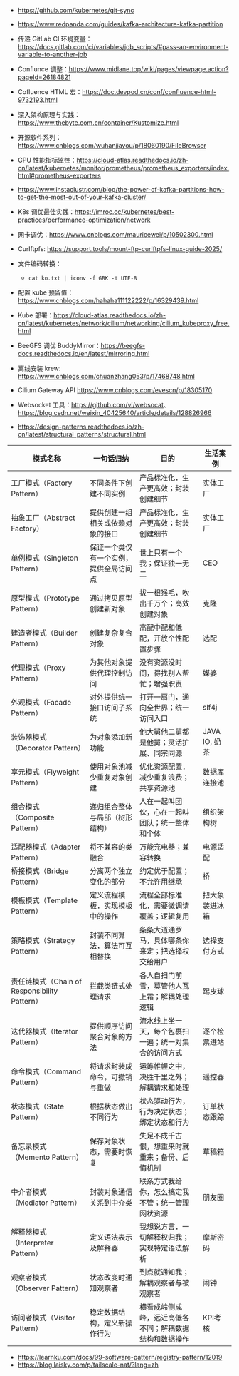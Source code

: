 - <https://github.com/kubernetes/git-sync>

- <https://www.redpanda.com/guides/kafka-architecture-kafka-partition>

- 传递 GitLab CI 环境变量：<https://docs.gitlab.com/ci/variables/job_scripts/#pass-an-environment-variable-to-another-job>

- Conflunce 调整：<https://www.midlane.top/wiki/pages/viewpage.action?pageId=26184821>

- Cofluence HTML 宏：<https://doc.devpod.cn/conf/confluence-html-9732193.html>

- 深入架构原理与实践：<https://www.thebyte.com.cn/container/Kustomize.html>

- 开源软件系列：<https://www.cnblogs.com/wuhanjiayou/p/18060190/FileBrowser>

- CPU 性能指标监控：<https://cloud-atlas.readthedocs.io/zh-cn/latest/kubernetes/monitor/prometheus/prometheus_exporters/index.html#prometheus-exporters>

- <https://www.instaclustr.com/blog/the-power-of-kafka-partitions-how-to-get-the-most-out-of-your-kafka-cluster/>

- K8s 调优最佳实践：<https://imroc.cc/kubernetes/best-practices/performance-optimization/network>

- 网卡调优：<https://www.cnblogs.com/mauricewei/p/10502300.html>

- Curlftpfs: <https://support.tools/mount-ftp-curlftpfs-linux-guide-2025/>

- 文件编码转换：

  - ```
    cat ko.txt | iconv -f GBK -t UTF-8
    ```

- 配置 kube 预留值：<https://www.cnblogs.com/hahaha111122222/p/16329439.html>

- Kube 部署：<https://cloud-atlas.readthedocs.io/zh-cn/latest/kubernetes/network/cilium/networking/cilium_kubeproxy_free.html>

- BeeGFS 调优 BuddyMirror：<https://beegfs-docs.readthedocs.io/en/latest/mirroring.html>

- 离线安装 krew: <https://www.cnblogs.com/chuanzhang053/p/17468748.html>

- Cilium Gateway API <https://www.cnblogs.com/evescn/p/18305170>

- Websocket 工具：<https://github.com/vi/websocat>、<https://blog.csdn.net/weixin_40425640/article/details/128826966>

- <https://design-patterns.readthedocs.io/zh-cn/latest/structural_patterns/structural.html>

| 模式名称                | 一句话归纳                          | 目的                              | 生活案例                      |
|-------------------------|-----------------------------------|-----------------------------------|-------------------------------|
| 工厂模式（Factory Pattern） | 不同条件下创建不同实例               | 产品标准化，生产更高效；封装创建细节 | 实体工厂                      |
| 抽象工厂（Abstract Factory） | 提供创建一组相关或依赖对象的接口     | 产品标准化，生产更高效；封装创建细节 | 实体工厂                      |
| 单例模式（Singleton Pattern） | 保证一个类仅有一个实例，提供全局访问点 | 世上只有一个我；保证独一无二       | CEO                           |
| 原型模式（Prototype Pattern） | 通过拷贝原型创建新对象               | 拔一根猴毛，吹出千万个；高效创建对象 | 克隆                          |
| 建造者模式（Builder Pattern） | 创建复杂复合对象                     | 高配中配和低配，开放个性配置步骤   | 选配                          |
| 代理模式（Proxy Pattern）   | 为其他对象提供代理控制访问           | 没有资源没时间，得找别人帮忙；增强职责 | 媒婆                          |
| 外观模式（Facade Pattern）  | 对外提供统一接口访问子系统           | 打开一扇门，通向全世界；统一访问入口 | slf4j                         |
| 装饰器模式（Decorator Pattern） | 为对象添加新功能                    | 他大舅他二舅都是他舅；灵活扩展、同宗同源 | JAVA IO, 奶茶               |
| 享元模式（Flyweight Pattern） | 使用对象池减少重复对象创建           | 优化资源配置，减少重复浪费；共享资源池 | 数据库连接池                  |
| 组合模式（Composite Pattern） | 递归组合整体与局部（树形结构）       | 人在一起叫团伙，心在一起叫团队；统一整体和个体 | 组织架构树                    |
| 适配器模式（Adapter Pattern） | 将不兼容的类融合                   | 万能充电器；兼容转换               | 电源适配                      |
| 桥接模式（Bridge Pattern）  | 分离两个独立变化的部分               | 约定优于配置；不允许用继承         | 桥                            |
| 模板模式（Template Pattern） | 定义流程模板，实现模板中的操作       | 流程全部标准化，需要微调请覆盖；逻辑复用 | 把大象装进冰箱                |
| 策略模式（Strategy Pattern） | 封装不同算法，算法可互相替换         | 条条大道通罗马，具体哪条你来定；把选择权交给用户 | 选择支付方式                 |
| 责任链模式（Chain of Responsibility Pattern） | 拦截类链式处理请求                   | 各人自扫门前雪，莫管他人瓦上霜；解耦处理逻辑 | 踢皮球                        |
| 迭代器模式（Iterator Pattern） | 提供顺序访问聚合对象的方法           | 流水线上坐一天，每个包裹扫一遍；统一对集合的访问方式 | 逐个检票进站                  |
| 命令模式（Command Pattern） | 将请求封装成命令，可撤销与重做       | 运筹帷幄之中，决胜千里之外；解耦请求和处理 | 遥控器                        |
| 状态模式（State Pattern）   | 根据状态做出不同行为                 | 状态驱动行为，行为决定状态；绑定状态和行为 | 订单状态跟踪                  |
| 备忘录模式（Memento Pattern） | 保存对象状态，需要时恢复             | 失足不成千古恨，想重来时就重来；备份、后悔机制 | 草稿箱                        |
| 中介者模式（Mediator Pattern） | 封装对象通信关系到中介类             | 联系方式我给你，怎么搞定我不管；统一管理网状资源 | 朋友圈                        |
| 解释器模式（Interpreter Pattern） | 定义语法表示及解释器                 | 我想说方言，一切解释权归我；实现特定语法解析 | 摩斯密码                      |
| 观察者模式（Observer Pattern） | 状态改变时通知观察者                 | 到点就通知我；解耦观察者与被观察者   | 闹钟                          |
| 访问者模式（Visitor Pattern） | 稳定数据结构，定义新操作行为         | 横看成岭侧成峰，远近高低各不同；解耦数据结构和数据操作 | KPI考核                      |

- <https://learnku.com/docs/99-software-pattern/registry-pattern/12019>
- <https://blog.laisky.com/p/tailscale-nat/?lang=zh>